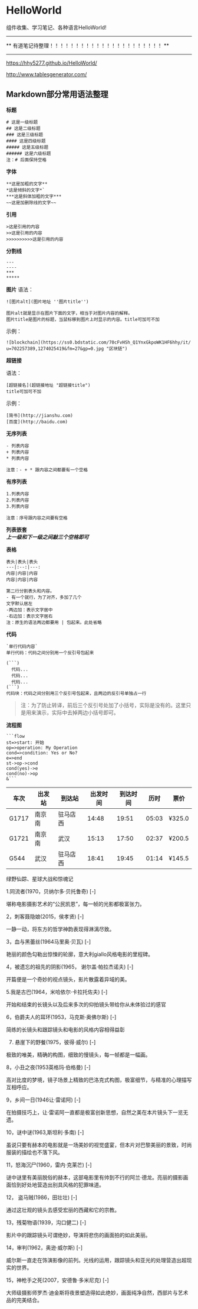# HelloWorld  

组件收集、学习笔记、各种语言HelloWorld! 

---

** 有道笔记待整理！！！！！！！！！！！！！！！！！！！！！！ **  

---

https://hhy5277.github.io/HelloWorld/

http://www.tablesgenerator.com/

## Markdown部分常用语法整理

**标题**
```
# 这是一级标题
## 这是二级标题
### 这是三级标题
#### 这是四级标题
##### 这是五级标题
###### 这是六级标题
注：# 后面保持空格
```

**字体**
```
**这是加粗的文字**
*这是倾斜的文字*`
***这是斜体加粗的文字***
~~这是加删除线的文字~~
```

**引用**
```
>这是引用的内容
>>这是引用的内容
>>>>>>>>>>这是引用的内容
```

**分割线**

```
---
----
***
*****
```

**图片**
语法：
```
![图片alt](图片地址 ''图片title'')

图片alt就是显示在图片下面的文字，相当于对图片内容的解释。
图片title是图片的标题，当鼠标移到图片上时显示的内容。title可加可不加
```

示例：
```
![blockchain](https://ss0.bdstatic.com/70cFvHSh_Q1YnxGkpoWK1HF6hhy/it/
u=702257389,1274025419&fm=27&gp=0.jpg "区块链")
```
**超链接**

语法：
```
[超链接名](超链接地址 "超链接title")
title可加可不加
```
示例：
```
[简书](http://jianshu.com)
[百度](http://baidu.com)
```

**无序列表**

```
- 列表内容
+ 列表内容
* 列表内容

注意：- + * 跟内容之间都要有一个空格
```
**有序列表**

```
1.列表内容
2.列表内容
3.列表内容

注意：序号跟内容之间要有空格
```
**列表嵌套**  
***上一级和下一级之间敲三个空格即可***

**表格**
```
表头|表头|表头
---|:--:|---:
内容|内容|内容
内容|内容|内容

第二行分割表头和内容。
- 有一个就行，为了对齐，多加了几个
文字默认居左
-两边加：表示文字居中
-右边加：表示文字居右
注：原生的语法两边都要用 | 包起来。此处省略
```
**代码**

```
`单行代码内容`
单行代码：代码之间分别用一个反引号包起来
```

```
(```)
  代码...
  代码...
  代码...
(```)
代码块：代码之间分别用三个反引号包起来，且两边的反引号单独占一行
```
>注：为了防止转译，前后三个反引号处加了小括号，实际是没有的。这里只是用来演示，实际中去掉两边小括号即可。

**流程图**

```
```flow
st=>start: 开始
op=>operation: My Operation
cond=>condition: Yes or No?
e=>end
st->op->cond
cond(yes)->e
cond(no)->op
&```
```



车次|出发站|到达站|出发时间|到达时间|历时|票价
-|-|-|-|-|-|-
G1717|南京南|驻马店西|14:48|19:51|05:03|¥325.0
G1721|南京南|武汉|15:13|17:50|02:37|¥200.5
G544|武汉|驻马店西|18:41|19:45|01:14|¥145.5




绿野仙踪、星球大战和惊魂记

1.同流者(1970，贝纳尔多·贝托鲁奇)
[-]

堪称电影摄影艺术的“公民凯恩”，每一帧的光影都极富张力。

2，刺客聂隐娘(2015，侯孝贤)
[-]

一静一动，将东方的哲学神韵表现得淋漓尽致。

3，血与黑蕾丝(1964马里奥·贝瓦)
[-]

艳丽的颜色勾勒出惊悚的轮廓，意大利giallo风格电影的里程碑。

4，被遗忘的祖先的阴影(1965， 谢尔盖·帕拉杰诺夫)
[-]

开篇便是一个奇妙的视点镜头，影片散露着异域的美。

5.我是古巴(1964，米哈依尔·卡拉托佐夫)
[-]

开始和结束的长镜头以及后来多次的仰拍镜头带给你从未体验过的感官

6，伯爵夫人的耳环(1953，马克斯·奥佛尔斯)
[-]

简练的长镜头和跟踪镜头和电影的风格内容相得益彰

7. 悬崖下的野餐(1975，彼得·威尔)
[-]

极致的唯美，精确的构图，细致的慢镜头，每一帧都是一幅画。

8，小丑之夜(1953英格玛·伯格曼)
[-]

高对比度的梦境，镜子场景上精致的巴洛克式构图，极富细节，与精准的心理描写互相呼应。

9，乡间一日(1946让·雷诺阿)
[-]

在拍摄技巧上，让·雷诺阿一直都是极富创新思想，自然之美在本片镜头下一览无遗。

10，谜中谜(1963,斯坦利·多南)
[-]

虽说只要有赫本的电影就是一场美妙的视觉盛宴，但本片对巴黎美丽的景致，时尚服装的描绘也不落下风。

11，怒海沉尸(1960，雷内·克莱芒)
[-]

谜中谜里有美丽脱俗的赫本，这部电影里有帅到不行的阿兰·德龙。亮丽的摄影画面恰到好处地营造出别具风格的犯罪味道。

12， 盗马贼(1986，田壮壮)
[-]

通过这壮观的镜头去感受宏丽的西藏和它的宗教。

13，残菊物语(1939，沟口健二)
[-]

影片中的跟踪镜头可谓绝妙，导演将悲伤的画面拍的如此美丽。

14，审判(1962，奥逊·威尔斯)
[-]

威尔斯一直走在饰演影像的前列。光线的运用，跟踪镜头和亚光的处理营造出超现实的世界。

15，神枪手之死(2007，安德鲁·多米尼克)
[-]

大师级摄影师罗杰·迪金斯将夜景塑造得如此绝妙，画面纯净自然，西部片与艺术品的完美结合。
